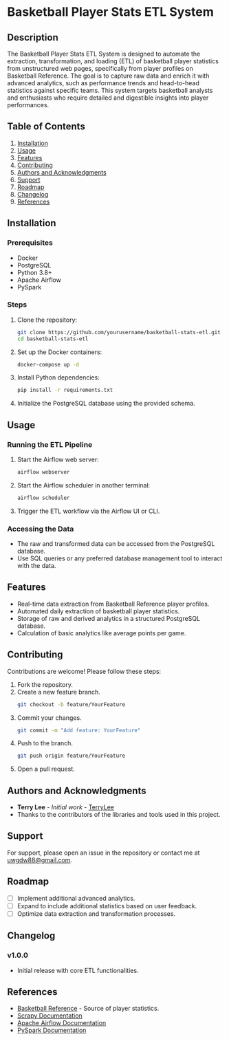 # Basketball Player Stats ETL System

## Description
The Basketball Player Stats ETL System is designed to automate the extraction, transformation, and loading (ETL) of basketball player statistics from unstructured web pages, specifically from player profiles on Basketball Reference. The goal is to capture raw data and enrich it with advanced analytics, such as performance trends and head-to-head statistics against specific teams. This system targets basketball analysts and enthusiasts who require detailed and digestible insights into player performances.

## Table of Contents
1. [Installation](#installation)
2. [Usage](#usage)
3. [Features](#features)
4. [Contributing](#contributing)
5. [Authors and Acknowledgments](#authors-and-acknowledgments)
6. [Support](#support)
7. [Roadmap](#roadmap)
8. [Changelog](#changelog)
9. [References](#references)

## Installation
### Prerequisites
- Docker
- PostgreSQL
- Python 3.8+
- Apache Airflow
- PySpark

### Steps
1. Clone the repository:
    ```sh
    git clone https://github.com/yourusername/basketball-stats-etl.git
    cd basketball-stats-etl
    ```
2. Set up the Docker containers:
    ```sh
    docker-compose up -d
    ```
3. Install Python dependencies:
    ```sh
    pip install -r requirements.txt
    ```
4. Initialize the PostgreSQL database using the provided schema.

## Usage
### Running the ETL Pipeline
1. Start the Airflow web server:
    ```sh
    airflow webserver
    ```
2. Start the Airflow scheduler in another terminal:
    ```sh
    airflow scheduler
    ```
3. Trigger the ETL workflow via the Airflow UI or CLI.

### Accessing the Data
- The raw and transformed data can be accessed from the PostgreSQL database.
- Use SQL queries or any preferred database management tool to interact with the data.

## Features
- Real-time data extraction from Basketball Reference player profiles.
- Automated daily extraction of basketball player statistics.
- Storage of raw and derived analytics in a structured PostgreSQL database.
- Calculation of basic analytics like average points per game.

## Contributing
Contributions are welcome! Please follow these steps:
1. Fork the repository.
2. Create a new feature branch.
    ```sh
    git checkout -b feature/YourFeature
    ```
3. Commit your changes.
    ```sh
    git commit -m "Add feature: YourFeature"
    ```
4. Push to the branch.
    ```sh
    git push origin feature/YourFeature
    ```
5. Open a pull request.

## Authors and Acknowledgments
- **Terry Lee** - *Initial work* - [TerryLee](https://github.com/gdw888/)
- Thanks to the contributors of the libraries and tools used in this project.

## Support
For support, please open an issue in the repository or contact me at uwgdw88@gmail.com.

## Roadmap
- [ ] Implement additional advanced analytics.
- [ ] Expand to include additional statistics based on user feedback.
- [ ] Optimize data extraction and transformation processes.

## Changelog
### v1.0.0
- Initial release with core ETL functionalities.

## References
- [Basketball Reference](https://www.basketball-reference.com/) - Source of player statistics.
- [Scrapy Documentation](https://docs.scrapy.org/en/latest/)
- [Apache Airflow Documentation](https://airflow.apache.org/docs/)
- [PySpark Documentation](https://spark.apache.org/docs/latest/api/python/)
